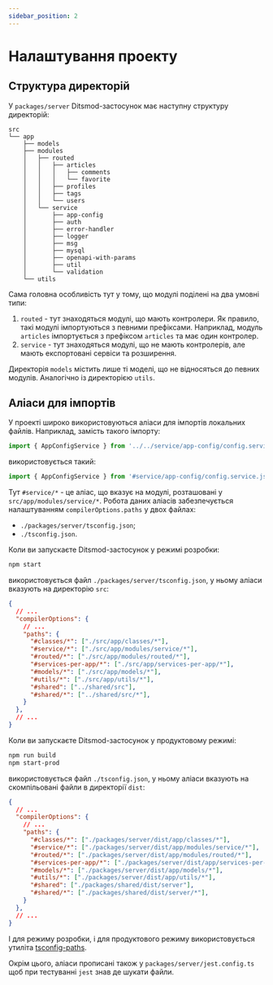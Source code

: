 ```yaml
---
sidebar_position: 2
---
```


# Налаштування проекту

## Структура директорій

У `packages/server` Ditsmod-застосунок має наступну структуру директорій:

```text
src
└── app
    ├── models
    ├── modules
    │   ├── routed
    │   │   ├── articles
    │   │   │   ├── comments
    │   │   │   └── favorite
    │   │   ├── profiles
    │   │   ├── tags
    │   │   └── users
    │   └── service
    │       ├── app-config
    │       ├── auth
    │       ├── error-handler
    │       ├── logger
    │       ├── msg
    │       ├── mysql
    │       ├── openapi-with-params
    │       ├── util
    │       └── validation
    └── utils
```

Сама головна особливість тут у тому, що модулі поділені на два умовні типи:

1. `routed` - тут знаходяться модулі, що мають контролери. Як правило, такі модулі імпортуються з певними префіксами. Наприклад, модуль `articles` імпортується з префіксом `articles` та має один контролер.
2. `service` - тут знаходяться модулі, що не мають контролерів, але мають експортовані сервіси та розширення.

Директорія `models` містить лише ті моделі, що не відносяться до певних модулів. Аналогічно із директорією `utils`.

## Аліаси для імпортів

У проекті широко використовуються аліаси для імпортів локальних файлів. Наприклад, замість такого імпорту:

```ts
import { AppConfigService } from '../../service/app-config/config.service.js';
```

використовується такий:

```ts
import { AppConfigService } from '#service/app-config/config.service.js';
```

Тут `#service/*` - це аліас, що вказує на модулі, розташовані у `src/app/modules/service/*`. Робота даних аліасів забезпечується налаштуванням `compilerOptions.paths` у двох файлах:

- `./packages/server/tsconfig.json`;
- `./tsconfig.json`.

Коли ви запускаєте Ditsmod-застосунок у режимі розробки:

```bash
npm start
```

використовується файл `./packages/server/tsconfig.json`, у ньому аліаси вказують на директорію `src`:

```json
{
  // ...
  "compilerOptions": {
    // ...
    "paths": {
      "#classes/*": ["./src/app/classes/*"],
      "#service/*": ["./src/app/modules/service/*"],
      "#routed/*": ["./src/app/modules/routed/*"],
      "#services-per-app/*": ["./src/app/services-per-app/*"],
      "#models/*": ["./src/app/models/*"],
      "#utils/*": ["./src/app/utils/*"],
      "#shared": ["../shared/src"],
      "#shared/*": ["../shared/src/*"],
    }
  },
  // ...
}
```

Коли ви запускаєте Ditsmod-застосунок у продуктовому режимі:

```bash
npm run build
npm start-prod
```

використовується файл `./tsconfig.json`, у ньому аліаси вказують на скомпільовані файли в директорії `dist`:

```json
{
  // ...
  "compilerOptions": {
    // ...
    "paths": {
      "#classes/*": ["./packages/server/dist/app/classes/*"],
      "#service/*": ["./packages/server/dist/app/modules/service/*"],
      "#routed/*": ["./packages/server/dist/app/modules/routed/*"],
      "#services-per-app/*": ["./packages/server/dist/app/services-per-app/*"],
      "#models/*": ["./packages/server/dist/app/models/*"],
      "#utils/*": ["./packages/server/dist/app/utils/*"],
      "#shared": ["./packages/shared/dist/server"],
      "#shared/*": ["./packages/shared/dist/server/*"],
    }
  },
  // ...
}
```

І для режиму розробки, і для продуктового режиму використовується утиліта [tsconfig-paths][1].


Окрім цього, аліаси прописані також у `packages/server/jest.config.ts` щоб при тестуванні `jest` знав де шукати файли.


[1]: https://github.com/dividab/tsconfig-paths
